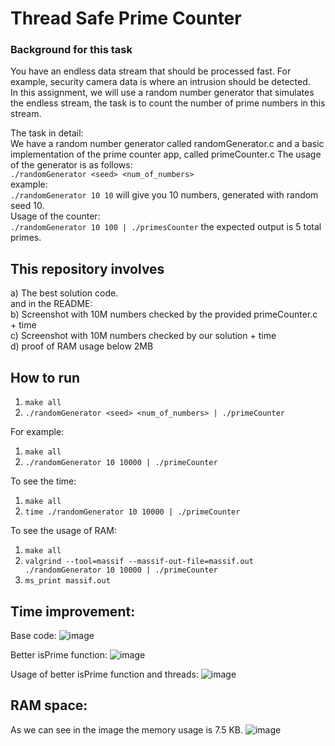 # Thread Safe Prime Counter

### Background for this task </br>
You have an endless data stream that should be processed fast. For example, security camera data is where an 
intrusion should be detected.</br>
In this assignment, we will use a random number generator that simulates the endless stream, the task is to count the number of prime numbers in this stream.</br>

The task in detail:</br>
We have a random number generator called randomGenerator.c and a basic implementation of the prime counter app, called primeCounter.c
The usage of the generator is as follows:</br>
``` ./randomGenerator <seed> <num_of_numbers> ``` </br>
example: </br>
``` ./randomGenerator 10 10 ``` will give you 10 numbers, generated with random seed 10. </br>
Usage of the counter: </br>
``` ./randomGenerator 10 100 | ./primesCounter ``` the expected output is 5 total primes. </br>

## This repository involves
a) The best solution code. </br>
and in the README: </br>
b) Screenshot with 10M numbers checked by the provided primeCounter.c + time </br>
c) Screenshot with 10M numbers checked by our solution + time </br>
d) proof of RAM usage below 2MB </br>

## How to run
1. ``` make all ```
2. ``` ./randomGenerator <seed> <num_of_numbers> | ./primeCounter ```

For example:
1. ``` make all ```
2. ``` ./randomGenerator 10 10000 | ./primeCounter ```

To see the time:
1. ``` make all ```
2. ``` time ./randomGenerator 10 10000 | ./primeCounter ```

To see the usage of RAM:
1. ``` make all ```
2. ``` valgrind --tool=massif --massif-out-file=massif.out ./randomGenerator 10 10000 | ./primeCounter  ```
3. ``` ms_print massif.out ```
 

## Time improvement:
Base code:
![image](https://github.com/annapinchuk/thread_safe_prime_counter/assets/78349342/400ad7d4-295d-4b78-b362-8dd170faf42e)

Better isPrime function:
![image](https://github.com/annapinchuk/thread_safe_prime_counter/assets/78349342/90164e16-bca2-4856-999b-78e6b5bdcb04)

Usage of better isPrime function and threads:
![image](https://github.com/annapinchuk/thread_safe_prime_counter/assets/78349342/7469aae7-d38b-42b8-96ae-4923b8b236a1)

## RAM space:
As we can see in the image the memory usage is 7.5 KB.
![image](https://github.com/annapinchuk/thread_safe_prime_counter/assets/78349342/761e8cc7-b80c-489a-92a7-ac95ee0cd186)
